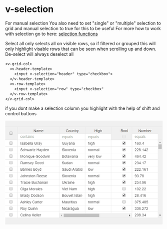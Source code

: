 # v-selection

For manual selection You also need to set "single" or "multiple" selection to grid and manual selection to true for this to be useful For more how to work with selection go to here: [selection functions](https://aurelia-ui-toolkits.gitbooks.io/aurelia-v-grid-docs/content/chap06/#selection-class)

Select all only selects all on visible rows, so if filtered or grouped this will only highlight visable rows that can be seen when scrolling up and down. De-select will always deselect all

```markup
<v-grid-col>
  <v-header-template>
    <input v-selection="header" type="checkbox">
  </v-header-template>
  <v-row-template>
    <input v-selection="row" type="checkbox"
  </v-row-template>
</v-grid-col>
```

if you dont make a selection column you highlight with the help of shift and control buttons

![](../.gitbook/assets/v-selection-animation.gif)

